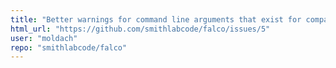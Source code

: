 ```yaml
---
title: "Better warnings for command line arguments that exist for compatibility"
html_url: "https://github.com/smithlabcode/falco/issues/5"
user: "moldach"
repo: "smithlabcode/falco"
---
```


